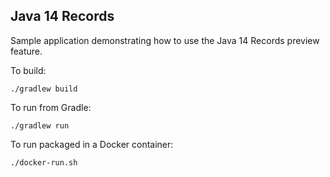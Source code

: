 ## Java 14 Records

Sample application demonstrating how to use the Java 14 Records preview feature.

To build:
```
./gradlew build
```

To run from Gradle:
```
./gradlew run
```

To run packaged in a Docker container:
```
./docker-run.sh
```
